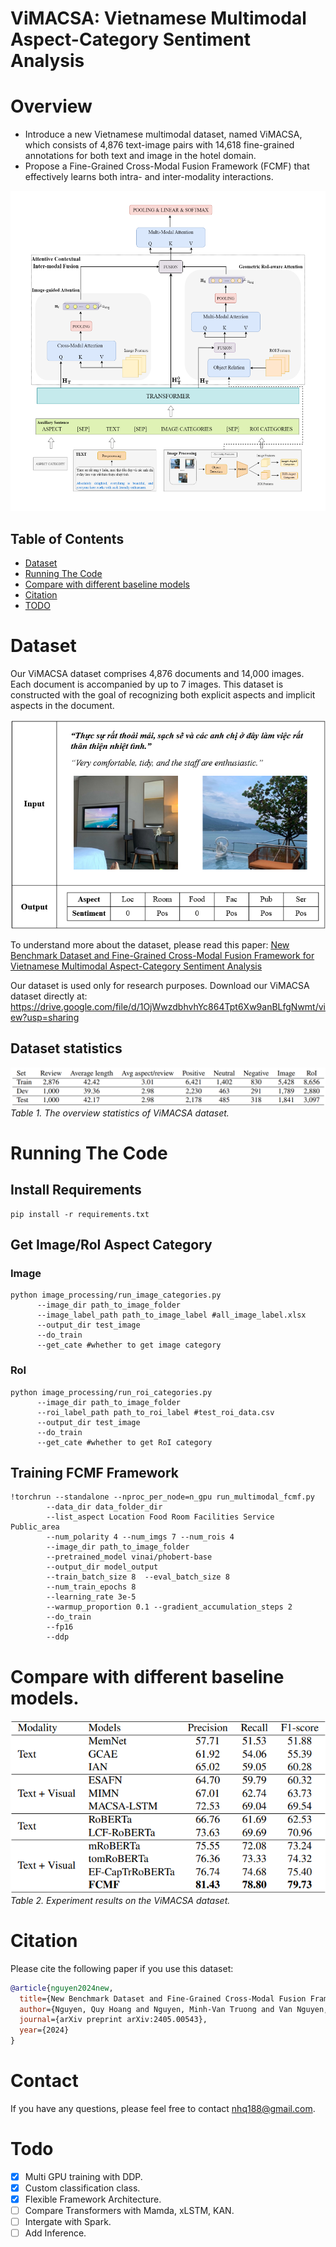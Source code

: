 # ViMACSA: Vietnamese Multimodal Aspect-Category Sentiment Analysis
# Overview
*  Introduce a new Vietnamese multimodal dataset, named ViMACSA, which consists of 4,876 text-image pairs with 14,618 fine-grained annotations for both text and image in the hotel domain.
*  Propose a Fine-Grained Cross-Modal Fusion Framework (FCMF) that effectively learns both intra- and inter-modality interactions.
  
<img src="images/overview_fcmf.png" width="512" height="512">

## Table of Contents

- [Dataset](#dataset)
- [Running The Code](#running-the-code)
- [Compare with different baseline models](#compare-with-different-baseline-models)
- [Citation](#citation)
- [TODO](#todo)

# Dataset
Our ViMACSA dataset comprises 4,876 documents and 14,000 images. Each document is accompanied by up to 7 images. This dataset is constructed with the goal of recognizing both explicit aspects and implicit aspects in the document.

<p align="left">
  <img src="images/ex_data.png" />
</p>


To understand more about the dataset, please read this paper: [New Benchmark Dataset and Fine-Grained Cross-Modal Fusion Framework for Vietnamese Multimodal Aspect-Category Sentiment Analysis
](https://arxiv.org/abs/2405.00543) 

Our dataset is used only for research purposes. Download our ViMACSA dataset directly at: https://drive.google.com/file/d/1OjWwzdbhvhYc864Tpt6Xw9anBLfgNwmt/view?usp=sharing

## Dataset statistics
![The overview statistics of ViMACSA dataset](images/dataset_stat.png)
*Table 1. The overview statistics of ViMACSA dataset.*

# Running The Code
## Install Requirements
```
pip install -r requirements.txt
```
## Get Image/RoI Aspect Category
### Image
```
python image_processing/run_image_categories.py 
      --image_dir path_to_image_folder
      --image_label_path path_to_image_label #all_image_label.xlsx 
      --output_dir test_image 
      --do_train 
      --get_cate #whether to get image category
```
### RoI
```
python image_processing/run_roi_categories.py 
      --image_dir path_to_image_folder 
      --roi_label_path path_to_roi_label #test_roi_data.csv 
      --output_dir test_image 
      --do_train 
      --get_cate #whether to get RoI category
```

## Training FCMF Framework
```
!torchrun --standalone --nproc_per_node=n_gpu run_multimodal_fcmf.py
        --data_dir data_folder_dir
        --list_aspect Location Food Room Facilities Service Public_area 
        --num_polarity 4 --num_imgs 7 --num_rois 4
        --image_dir path_to_image_folder
        --pretrained_model vinai/phobert-base 
        --output_dir model_output 
        --train_batch_size 8  --eval_batch_size 8 
        --num_train_epochs 8
        --learning_rate 3e-5 
        --warmup_proportion 0.1 --gradient_accumulation_steps 2 
        --do_train
        --fp16 
        --ddp 
```

# Compare with different baseline models.
![Experiment results on the ViMACSA dataset](images/exper.png)                   
*Table 2. Experiment results on the ViMACSA dataset.*

# Citation
Please cite the following paper if you use this dataset:
```bibtex
@article{nguyen2024new,
  title={New Benchmark Dataset and Fine-Grained Cross-Modal Fusion Framework for Vietnamese Multimodal Aspect-Category Sentiment Analysis},
  author={Nguyen, Quy Hoang and Nguyen, Minh-Van Truong and Van Nguyen, Kiet},
  journal={arXiv preprint arXiv:2405.00543},
  year={2024}
}
```

# Contact
If you have any questions, please feel free to contact nhq188@gmail.com.

# Todo
- [x] Multi GPU training with DDP.
- [x] Custom classification class.
- [x] Flexible Framework Architecture.
- [ ] Compare Transformers with Mamda, xLSTM, KAN.
- [ ] Intergate with Spark.
- [ ] Add Inference.
